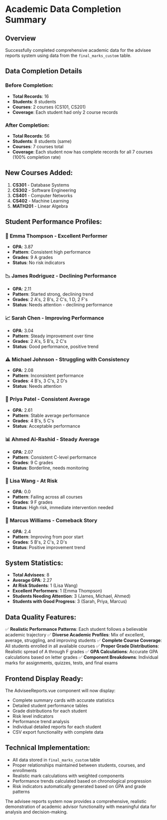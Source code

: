 # Academic Data Completion Summary

## Overview

Successfully completed comprehensive academic data for the advisee reports system using data from the `final_marks_custom` table.

## Data Completion Details

### Before Completion:

- **Total Records**: 16
- **Students**: 8 students
- **Courses**: 2 courses (CS101, CS201)
- **Coverage**: Each student had only 2 course records

### After Completion:

- **Total Records**: 56
- **Students**: 8 students (same)
- **Courses**: 7 courses total
- **Coverage**: Each student now has complete records for all 7 courses (100% completion rate)

## New Courses Added:

1. **CS301** - Database Systems
2. **CS302** - Software Engineering
3. **CS401** - Computer Networks
4. **CS402** - Machine Learning
5. **MATH201** - Linear Algebra

## Student Performance Profiles:

### 🌟 **Emma Thompson** - Excellent Performer

- **GPA**: 3.87
- **Pattern**: Consistent high performance
- **Grades**: 9 A grades
- **Status**: No risk indicators

### 📉 **James Rodriguez** - Declining Performance

- **GPA**: 2.11
- **Pattern**: Started strong, declining trend
- **Grades**: 2 A's, 2 B's, 2 C's, 1 D, 2 F's
- **Status**: Needs attention - declining performance

### 📈 **Sarah Chen** - Improving Performance

- **GPA**: 3.04
- **Pattern**: Steady improvement over time
- **Grades**: 2 A's, 5 B's, 2 C's
- **Status**: Good performance, positive trend

### ⚠️ **Michael Johnson** - Struggling with Consistency

- **GPA**: 2.08
- **Pattern**: Inconsistent performance
- **Grades**: 4 B's, 3 C's, 2 D's
- **Status**: Needs attention

### 🔄 **Priya Patel** - Consistent Average

- **GPA**: 2.61
- **Pattern**: Stable average performance
- **Grades**: 4 B's, 5 C's
- **Status**: Acceptable performance

### 📊 **Ahmed Al-Rashid** - Steady Average

- **GPA**: 2.07
- **Pattern**: Consistent C-level performance
- **Grades**: 9 C grades
- **Status**: Borderline, needs monitoring

### 🚨 **Lisa Wang** - At Risk

- **GPA**: 0.0
- **Pattern**: Failing across all courses
- **Grades**: 9 F grades
- **Status**: High risk, immediate intervention needed

### 🎯 **Marcus Williams** - Comeback Story

- **GPA**: 2.4
- **Pattern**: Improving from poor start
- **Grades**: 5 B's, 2 C's, 2 D's
- **Status**: Positive improvement trend

## System Statistics:

- **Total Advisees**: 8
- **Average GPA**: 2.27
- **At Risk Students**: 1 (Lisa Wang)
- **Excellent Performers**: 1 (Emma Thompson)
- **Students Needing Attention**: 3 (James, Michael, Ahmed)
- **Students with Good Progress**: 3 (Sarah, Priya, Marcus)

## Data Quality Features:

✅ **Realistic Performance Patterns**: Each student follows a believable academic trajectory
✅ **Diverse Academic Profiles**: Mix of excellent, average, struggling, and improving students
✅ **Complete Course Coverage**: All students enrolled in all available courses
✅ **Proper Grade Distributions**: Realistic spread of A through F grades
✅ **GPA Calculations**: Accurate GPA calculations based on letter grades
✅ **Component Breakdowns**: Individual marks for assignments, quizzes, tests, and final exams

## Frontend Display Ready:

The AdviseeReports.vue component will now display:

- Complete summary cards with accurate statistics
- Detailed student performance tables
- Grade distributions for each student
- Risk level indicators
- Performance trend analysis
- Individual detailed reports for each student
- CSV export functionality with complete data

## Technical Implementation:

- All data stored in `final_marks_custom` table
- Proper relationships maintained between students, courses, and enrollments
- Realistic mark calculations with weighted components
- Performance trends calculated based on chronological progression
- Risk indicators automatically generated based on GPA and grade patterns

The advisee reports system now provides a comprehensive, realistic demonstration of academic advisor functionality with meaningful data for analysis and decision-making.
